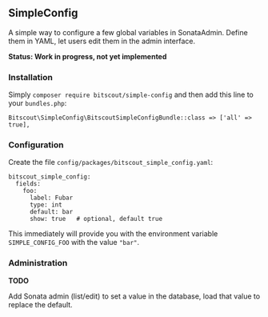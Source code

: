 ## SimpleConfig

A simple way to configure a few global variables in SonataAdmin.
Define them in YAML, let users edit them in the admin interface.

__Status: Work in progress, not yet implemented__

### Installation

Simply `composer require bitscout/simple-config` and then add this line to your `bundles.php`:

```
Bitscout\SimpleConfig\BitscoutSimpleConfigBundle::class => ['all' => true],
```

### Configuration

Create the file `config/packages/bitscout_simple_config.yaml`:

```
bitscout_simple_config:
  fields:
    foo:
      label: Fubar
      type: int
      default: bar
      show: true   # optional, default true
```

This immediately will provide you with the environment variable `SIMPLE_CONFIG_FOO` 
with the value `"bar"`.

### Administration

__TODO__

Add Sonata admin (list/edit) to set a value in the database, load that value to replace the default.
